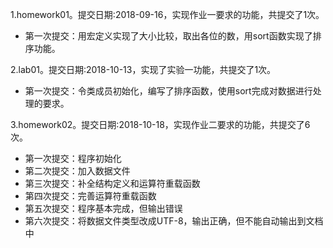 1.homework01。提交日期:2018-09-16，实现作业一要求的功能，共提交了1次。
- 第一次提交：用宏定义实现了大小比较，取出各位的数，用sort函数实现了排序功能。

2.lab01。提交日期:2018-10-13，实现了实验一功能，共提交了1次。
- 第一次提交：令类成员初始化，编写了排序函数，使用sort完成对数据进行处理的要求。

3.homework02。提交日期:2018-10-18，实现作业二要求的功能，共提交了6次。
- 第一次提交：程序初始化
- 第二次提交：加入数据文件
- 第三次提交：补全结构定义和运算符重载函数
- 第四次提交：完善运算符重载函数
- 第五次提交：程序基本完成，但输出错误
- 第六次提交：将数据文件类型改成UTF-8，输出正确，但不能自动输出到文档中
